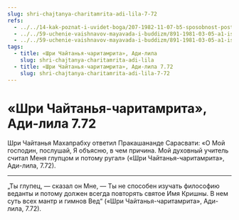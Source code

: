 ```yaml
---
slug: shri-chajtanya-charitamrita-adi-lila-7-72
refs:
  - ../../14-kak-poznat-i-uvidet-boga/207-1982-11-07-b5-sposobnost-postizheniya-istiny-zavisit-ot-iskrennosti-vkusa-upovaniya-na-milost-boga-i-duhovnoj-udachi.md
  - ../../59-uchenie-vaishnavov-mayavada-i-buddizm/891-1981-03-05-a1-istinnyj-smysl-vedanty-prabodhananda-i-prakashananda.md
  - ../../59-uchenie-vaishnavov-mayavada-i-buddizm/891-1981-03-05-a1-istinnyj-smysl-vedanty-prabodhananda-i-prakashananda.md
tags:
  - title: «Шри Чайтанья-чаритамрита», Ади-лила
    slug: shri-chajtanya-charitamrita-adi-lila
  - title: «Шри Чайтанья-чаритамрита», Ади-лила 7.72
    slug: shri-chajtanya-charitamrita-adi-lila-7-72
---
```


# «Шри Чайтанья-чаритамрита», Ади-лила 7.72

Шри Чайтанья Махапрабху ответил Пракашананде Сарасвати: «О Мой господин, послушай, Я объясню, в чем причина. Мой духовный учитель считал Меня глупцом и потому ругал» («Шри Чайтанья-чаритамрита», Ади-лила, 7.72).

---

„Ты глупец, — сказал он Мне, — Ты не способен изучать философию веданты и потому должен всегда повторять святое Имя Кришны. В нем суть всех мантр и гимнов Вед“ («Шри Чайтанья-чаритамрита», Ади-лила, 7.72).
